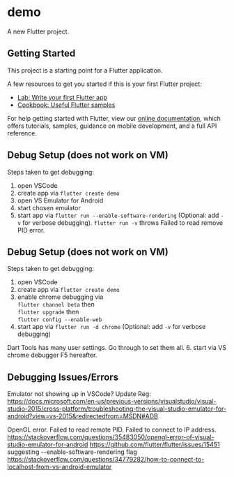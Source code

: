 # demo

A new Flutter project.

## Getting Started

This project is a starting point for a Flutter application.

A few resources to get you started if this is your first Flutter project:

- [Lab: Write your first Flutter app](https://flutter.dev/docs/get-started/codelab)
- [Cookbook: Useful Flutter samples](https://flutter.dev/docs/cookbook)

For help getting started with Flutter, view our
[online documentation](https://flutter.dev/docs), which offers tutorials,
samples, guidance on mobile development, and a full API reference.

## Debug Setup (does not work on VM)

Steps taken to get debugging:
1. open VSCode
2. create app via `flutter create demo`
3. open VS Emulator for Android
4. start chosen emulator
5. start app via `flutter run --enable-software-rendering` (Optional: add `-v` for verbose debugging). `flutter run -v` throws Failed to read remove PID error.

## Debug Setup (does not work on VM)

Steps taken to get debugging:
1. open VSCode
2. create app via `flutter create demo`
3. enable chrome debugging via  
    `flutter channel beta` then  
    `flutter upgrade` then  
    `flutter config --enable-web`
5. start app via `flutter run -d chrome` (Optional: add `-v` for verbose debugging)

Dart Tools has many user settings. Go through to set them all.
6. start via VS chrome debugger F5 hereafter.

## Debugging Issues/Errors

Emulator not showing up in VSCode? Update Reg:
https://docs.microsoft.com/en-us/previous-versions/visualstudio/visual-studio-2015/cross-platform/troubleshooting-the-visual-studio-emulator-for-android?view=vs-2015&redirectedfrom=MSDN#ADB

OpenGL error. Failed to read remote PID. Failed to connect to IP address.
https://stackoverflow.com/questions/35483050/opengl-error-of-visual-studio-emulator-for-android
https://github.com/flutter/flutter/issues/15451 suggesting --enable-software-rendering flag
https://stackoverflow.com/questions/34779282/how-to-connect-to-localhost-from-vs-android-emulator

